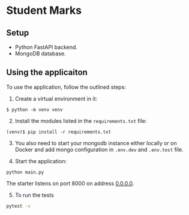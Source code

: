 # Student Marks

## Setup

- Python FastAPI backend.
- MongoDB database.

## Using the applicaiton

To use the application, follow the outlined steps:

1. Create a virtual environment in it:

```console
$ python -m venv venv
```

2. Install the modules listed in the `requirements.txt` file:

```console
(venv)$ pip install -r requirements.txt
```

3. You also need to start your mongodb instance either locally or on Docker and add mongo configuration in `.env.dev` and `.env.test` file.

4. Start the application:

```console
python main.py
```

The starter listens on port 8000 on address [0.0.0.0](0.0.0.0:8080).

5. To run the tests

```bash
pytest -v
```
